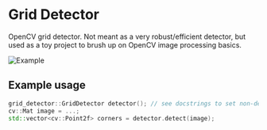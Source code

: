 # Grid Detector
OpenCV grid detector. Not meant as a very robust/efficient detector, but used as a toy project to brush up on OpenCV image processing basics.

![Example](example.gif)

## Example usage

```c++
grid_detector::GridDetector detector(); // see docstrings to set non-default params
cv::Mat image = ...;
std::vector<cv::Point2f> corners = detector.detect(image);
```